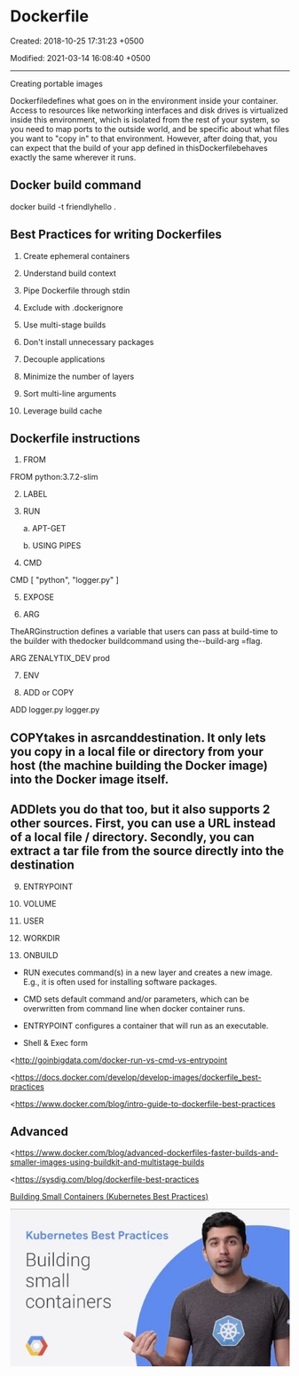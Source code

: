 # Dockerfile

Created: 2018-10-25 17:31:23 +0500

Modified: 2021-03-14 16:08:40 +0500

---

Creating portable images

Dockerfiledefines what goes on in the environment inside your container. Access to resources like networking interfaces and disk drives is virtualized inside this environment, which is isolated from the rest of your system, so you need to map ports to the outside world, and be specific about what files you want to "copy in" to that environment. However, after doing that, you can expect that the build of your app defined in thisDockerfilebehaves exactly the same wherever it runs.

## Docker build command

docker build -t friendlyhello .

## Best Practices for writing Dockerfiles

1.  Create ephemeral containers

2.  Understand build context

3.  Pipe Dockerfile through stdin

4.  Exclude with .dockerignore

5.  Use multi-stage builds

6.  Don't install unnecessary packages

7.  Decouple applications

8.  Minimize the number of layers

9.  Sort multi-line arguments

10. Leverage build cache

## Dockerfile instructions

1.  FROM

FROM python:3.7.2-slim

2.  LABEL

3.  RUN

    a.  APT-GET

    b.  USING PIPES

4.  CMD

CMD [ "python", "logger.py" ]

5.  EXPOSE

6.  ARG

TheARGinstruction defines a variable that users can pass at build-time to the builder with thedocker buildcommand using the--build-arg <varname>=<value>flag.

ARG ZENALYTIX_DEV prod

7.  ENV

8.  ADD or COPY

ADD logger.py logger.py

## COPYtakes in asrcanddestination. It only lets you copy in a local file or directory from your host (the machine building the Docker image) into the Docker image itself.

## ADDlets you do that too, but it also supports 2 other sources. First, you can use a URL instead of a local file / directory. Secondly, you can extract a tar file from the source directly into the destination

9.  ENTRYPOINT

10. VOLUME

11. USER

12. WORKDIR

13. ONBUILD


-   RUN executes command(s) in a new layer and creates a new image. E.g., it is often used for installing software packages.
-   CMD sets default command and/or parameters, which can be overwritten from command line when docker container runs.
-   ENTRYPOINT configures a container that will run as an executable.


-   Shell & Exec form

<http://goinbigdata.com/docker-run-vs-cmd-vs-entrypoint

<https://docs.docker.com/develop/develop-images/dockerfile_best-practices

<https://www.docker.com/blog/intro-guide-to-dockerfile-best-practices

## Advanced

<https://www.docker.com/blog/advanced-dockerfiles-faster-builds-and-smaller-images-using-buildkit-and-multistage-builds

<https://sysdig.com/blog/dockerfile-best-practices

[Building Small Containers (Kubernetes Best Practices)](https://www.youtube.com/watch?v=wGz_cbtCiEA)

![Kubernetes Best Practices Building small containers ](../../media/DevOps-Docker-Dockerfile-image1.jpg)

